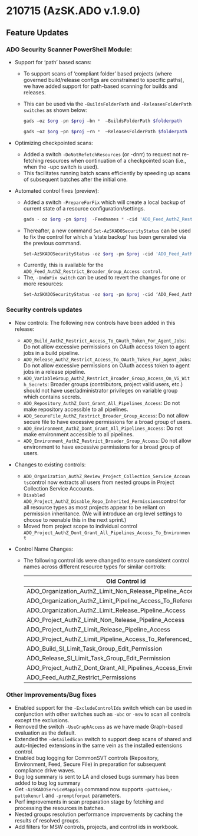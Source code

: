 # 210715 (AzSK.ADO v.1.9.0)

## Feature Updates

### ADO Security Scanner PowerShell Module:
* Support for ‘path’ based scans:
    * To support scans of ‘compliant folder’ based projects (where governed build/release configs are       constrained to specific paths), we have added support for path-based scanning for builds and releases.       
    * This can be used via the ```-BuildsFolderPath``` and ```-ReleasesFolderPath switches``` as shown below:
        
        ```PowerShell
        gads –oz $org -pn $proj –bn *  –BuildsFolderPath $folderpath
        
        gads –oz $org –pn $proj –rn *  –ReleasesFolderPath $folderpath
        ``` 
* Optimizing checkpointed scans: 
    * Added a switch ```-DoNotRefetchResources``` (or -dnrr) to request not re-fetching resources when continuation of a checkpointed scan (i.e., when the -upc switch is used).
    * This facilitates running batch scans efficiently by speeding up scans of subsequent batches after the initial one.

* Automated control fixes (preview): 
    * Added a switch ```-PrepareForFix``` which will create a local backup of current state of a resource     configuration/settings.
        ```PowerShell
        gads - oz $org -pn $proj  -Feednames * -cid 'ADO_Feed_AuthZ_Restrict_Broader_Group_Access' -upc    -PrepareForControlFix
        ```	
    * Thereafter, a new command ```Set-AzSKADOSecurityStatus``` can be used to fix the control for which a ‘state backup’ has been generated via the previous command.
        ```PowerShell
        Set-AzSKADOSecurityStatus -oz $org -pn $proj -cid 'ADO_Feed_AuthZ_Restrict_Broader_Group_Access'
        ```
    * Currently, this is available for the ```ADO_Feed_AuthZ_Restrict_Broader_Group_Access control```.
    * The, ```-UndoFix switch``` can be used to revert the changes for one or more resources:
        ```PowerShell
        Set-AzSKADOSecurityStatus -oz $org -pn $proj -cid ‘ADO_Feed_AuthZ_Restrict_Broader_Group_Access’ -rns $rsrcNames -UndoFix
        ```


### Security controls updates
* New controls:
   The following new controls have been added in this release:
   * ```ADO_Build_AuthZ_Restrict_Access_To_OAuth_Token_For_Agent_Jobs```: Do not allow excessive permissions on OAuth access token to agent jobs in a build pipeline.
   * ```ADO_Release_AuthZ_Restrict_Access_To_OAuth_Token_For_Agent_Jobs```: Do not allow excessive permissions on OAuth access token to agent jobs in a release pipeline.
   * ```ADO_VariableGroup_AuthZ_Restrict_Broader_Group_Access_On_VG_With_Secrets```: Broader groups (contributors, project valid users, etc.) should not have user/administrator privileges on variable group which contains secrets.
   * ```ADO_Repository_AuthZ_Dont_Grant_All_Pipelines_Access```: Do not make repository accessible to all pipelines.
   * ```ADO_SecureFile_AuthZ_Restrict_Broader_Group_Access```: Do not allow secure file to have excessive permissions for a broad group of users.
   * ```ADO_Environment_AuthZ_Dont_Grant_All_Pipelines_Access```: Do not make environment accessible to all pipelines.
   * ```ADO_Environment_AuthZ_Restrict_Broader_Group_Access```: Do not allow environment to have excessive permissions for a broad group of users.

* Changes to existing controls:
   * ```ADO_Organization_AuthZ_Review_Project_Collection_Service_Accounts```control now extracts all users from nested groups in Project Collection Service Accounts.
   * ```Disabled ADO_Project_AuthZ_Disable_Repo_Inherited_Permissions```control for all resource types as most projects appear to be reliant on permission inheritance. (We will introduce an org level settings to choose to reenable this in the next sprint.)
   * Moved from project scope to individual control ```ADO_Project_AuthZ_Dont_Grant_All_Pipelines_Access_To_Environment```  
* Control Name Changes:
    * The following control ids were changed to ensure consistent control names across different resource types for similar controls:

        |Old Control id |New Control Id|
        |---------------|--------------|
        |ADO_Organization_AuthZ_Limit_Non_Release_Pipeline_Access|                               ADO_Organization_AuthZ_Limit_Non_Release_Pipeline_Scope|ADO_Organization_AuthZ_Limit_Release_Pipeline_Access|	ADO_Organization_AuthZ_Limit_Release_Pipeline_Scope|
        ADO_Organization_AuthZ_Limit_Pipeline_Access_To_Referenced_Repos|	ADO_Organization_AuthZ_Limit_Pipeline_Scope_To_Referenced_Repos|
        ADO_Organization_AuthZ_Limit_Release_Pipeline_Access|ADO_Organization_AuthZ_Limit_Release_Pipeline_Scope|ADO_Organization_AuthZ_Limit_Pipeline_Access_To_Referenced_Repos|	ADO_Organization_AuthZ_Limit_Pipeline_Scope_To_Referenced_Repos|
        ADO_Project_AuthZ_Limit_Non_Release_Pipeline_Access|ADO_Project_AuthZ_Limit_Non_Release_Pipeline_Scope|
        ADO_Project_AuthZ_Limit_Release_Pipeline_Access|ADO_Project_AuthZ_Limit_Release_Pipeline_Scope|
        ADO_Project_AuthZ_Limit_Pipeline_Access_To_Referenced_Repos|ADO_Project_AuthZ_Limit_Pipeline_Scope_To_Referenced_Repos|
        ADO_Build_SI_Limit_Task_Group_Edit_Permission|ADO_Build_SI_Restrict_Task_Group_Edit_Permission|
        ADO_Release_SI_Limit_Task_Group_Edit_Permission|ADO_Release_SI_Restrict_Task_Group_Edit_Permission|
        ADO_Project_AuthZ_Dont_Grant_All_Pipelines_Access_Environment|	ADO_Environment_AuthZ_Dont_Grant_All_Pipelines_Access|
        ADO_Feed_AuthZ_Restrict_Permissions|ADO_Feed_AuthZ_Restrict_Broader_Group_Access|


### Other Improvements/Bug fixes
* Enabled support for the ```-ExcludeControlIds``` switch which can be used in conjunction with other switches such as ```-ubc``` or ```-msw``` to scan all controls except the exclusions.
* Removed the switch ```-UseGraphAccess``` as we have made Graph-based evaluation as the default.
* Extended the ```-detailedScan``` switch to support deep scans of shared and auto-Injected extensions in the same vein as the installed extensions control.
* Enabled bug logging for CommonSVT controls (Repository, Environment, Feed, Secure File) in preparation for subsequent compliance drive waves.
* Bug log summary is sent to LA and closed bugs summary has been added to bug log summary
* Get ```-AzSKADOServiceMapping``` command now supports ```-pattoken```,```-pattokenurl``` and ```-promptforpat``` parameters.
* Perf improvements in scan preparation stage by fetching and processing the resources in batches.
* Nested groups resolution performance improvements by caching the results of  resolved groups.
* Add filters for MSW controls, projects, and control ids in workbook.






